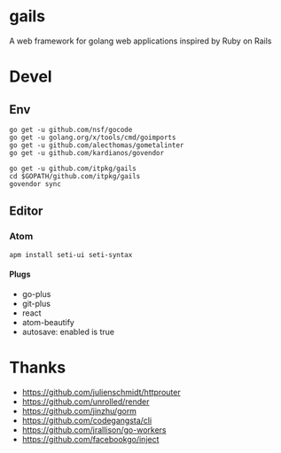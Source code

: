 # gails

A web framework for golang web applications inspired by Ruby on Rails

# Devel

## Env

```
go get -u github.com/nsf/gocode
go get -u golang.org/x/tools/cmd/goimports
go get -u github.com/alecthomas/gometalinter
go get -u github.com/kardianos/govendor

go get -u github.com/itpkg/gails
cd $GOPATH/github.com/itpkg/gails
govendor sync
```

## Editor

### Atom

```
apm install seti-ui seti-syntax
```

#### Plugs

- go-plus
- git-plus
- react
- atom-beautify
- autosave: enabled is true

# Thanks

- <https://github.com/julienschmidt/httprouter>
- <https://github.com/unrolled/render>
- <https://github.com/jinzhu/gorm>
- <https://github.com/codegangsta/cli>
- <https://github.com/jrallison/go-workers>
- <https://github.com/facebookgo/inject>
